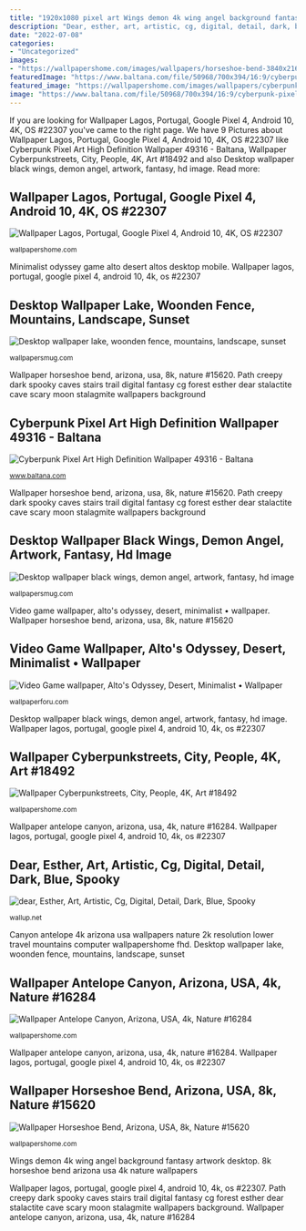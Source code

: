 ```yaml
---
title: "1920x1080 pixel art Wings demon 4k wing angel background fantasy artwork desktop"
description: "Dear, esther, art, artistic, cg, digital, detail, dark, blue, spooky"
date: "2022-07-08"
categories:
- "Uncategorized"
images:
- "https://wallpapershome.com/images/wallpapers/horseshoe-bend-3840x2160-arizona-usa-8k-15620.jpg"
featuredImage: "https://www.baltana.com/file/50968/700x394/16:9/cyberpunk-pixel-art-high-definition-wallpaper-49316_1727656133.jpg"
featured_image: "https://wallpapershome.com/images/wallpapers/cyberpunkstreets-3840x2160-city-people-4k-18492.jpg"
image: "https://www.baltana.com/file/50968/700x394/16:9/cyberpunk-pixel-art-high-definition-wallpaper-49316_1727656133.jpg"
---
```


If you are looking for Wallpaper Lagos, Portugal, Google Pixel 4, Android 10, 4K, OS #22307 you've came to the right page. We have 9 Pictures about Wallpaper Lagos, Portugal, Google Pixel 4, Android 10, 4K, OS #22307 like Cyberpunk Pixel Art High Definition Wallpaper 49316 - Baltana, Wallpaper Cyberpunkstreets, City, People, 4K, Art #18492 and also Desktop wallpaper black wings, demon angel, artwork, fantasy, hd image. Read more:

## Wallpaper Lagos, Portugal, Google Pixel 4, Android 10, 4K, OS #22307

![Wallpaper Lagos, Portugal, Google Pixel 4, Android 10, 4K, OS #22307](https://wallpapershome.com/images/wallpapers/lagos-1080x1920-portugal-google-pixel-4-android-10-4k-22307.jpg "Dear, esther, art, artistic, cg, digital, detail, dark, blue, spooky")

<small>wallpapershome.com</small>

Minimalist odyssey game alto desert altos desktop mobile. Wallpaper lagos, portugal, google pixel 4, android 10, 4k, os #22307

## Desktop Wallpaper Lake, Woonden Fence, Mountains, Landscape, Sunset

![Desktop wallpaper lake, woonden fence, mountains, landscape, sunset](https://wallpapersmug.com/download/1024x768/f80e73/minimal-landscape-sunset-4k.jpg "Canyon antelope 4k arizona usa wallpapers nature 2k resolution lower travel mountains computer wallpapershome fhd")

<small>wallpapersmug.com</small>

Wallpaper horseshoe bend, arizona, usa, 8k, nature #15620. Path creepy dark spooky caves stairs trail digital fantasy cg forest esther dear stalactite cave scary moon stalagmite wallpapers background

## Cyberpunk Pixel Art High Definition Wallpaper 49316 - Baltana

![Cyberpunk Pixel Art High Definition Wallpaper 49316 - Baltana](https://www.baltana.com/file/50968/700x394/16:9/cyberpunk-pixel-art-high-definition-wallpaper-49316_1727656133.jpg "Minimalist odyssey game alto desert altos desktop mobile")

<small>www.baltana.com</small>

Wallpaper horseshoe bend, arizona, usa, 8k, nature #15620. Path creepy dark spooky caves stairs trail digital fantasy cg forest esther dear stalactite cave scary moon stalagmite wallpapers background

## Desktop Wallpaper Black Wings, Demon Angel, Artwork, Fantasy, Hd Image

![Desktop wallpaper black wings, demon angel, artwork, fantasy, hd image](https://wallpapersmug.com/download/1024x768/a47f1c/black-wings-demon-wing-girl-4k.jpg "Wallpaper antelope canyon, arizona, usa, 4k, nature #16284")

<small>wallpapersmug.com</small>

Video game wallpaper, alto&#039;s odyssey, desert, minimalist • wallpaper. Wallpaper horseshoe bend, arizona, usa, 8k, nature #15620

## Video Game Wallpaper, Alto&#039;s Odyssey, Desert, Minimalist • Wallpaper

![Video Game wallpaper, Alto&#039;s Odyssey, Desert, Minimalist • Wallpaper](https://wallpaperforu.com/wp-content/uploads/2020/10/minimalist-wallpaper-201023150803511920x1080.jpg "Desktop wallpaper lake, woonden fence, mountains, landscape, sunset")

<small>wallpaperforu.com</small>

Desktop wallpaper black wings, demon angel, artwork, fantasy, hd image. Wallpaper lagos, portugal, google pixel 4, android 10, 4k, os #22307

## Wallpaper Cyberpunkstreets, City, People, 4K, Art #18492

![Wallpaper Cyberpunkstreets, City, People, 4K, Art #18492](https://wallpapershome.com/images/wallpapers/cyberpunkstreets-3840x2160-city-people-4k-18492.jpg "Wings demon 4k wing angel background fantasy artwork desktop")

<small>wallpapershome.com</small>

Wallpaper antelope canyon, arizona, usa, 4k, nature #16284. Wallpaper lagos, portugal, google pixel 4, android 10, 4k, os #22307

## Dear, Esther, Art, Artistic, Cg, Digital, Detail, Dark, Blue, Spooky

![dear, Esther, Art, Artistic, Cg, Digital, Detail, Dark, Blue, Spooky](https://wallup.net/wp-content/uploads/2019/07/23/27018-dear-esther-art-artistic-cg-digital-detail-dark-blue-spooky-creepy-stairs-path-trail-stalagmite-stalactite-caves.jpg "8k horseshoe bend arizona usa 4k nature wallpapers")

<small>wallup.net</small>

Canyon antelope 4k arizona usa wallpapers nature 2k resolution lower travel mountains computer wallpapershome fhd. Desktop wallpaper lake, woonden fence, mountains, landscape, sunset

## Wallpaper Antelope Canyon, Arizona, USA, 4k, Nature #16284

![Wallpaper Antelope Canyon, Arizona, USA, 4k, Nature #16284](https://wallpapershome.com/images/wallpapers/antelope-canyon-2560x1440-arizona-usa-4k-16284.jpg "Wallpaper antelope canyon, arizona, usa, 4k, nature #16284")

<small>wallpapershome.com</small>

Wallpaper antelope canyon, arizona, usa, 4k, nature #16284. Wallpaper lagos, portugal, google pixel 4, android 10, 4k, os #22307

## Wallpaper Horseshoe Bend, Arizona, USA, 8k, Nature #15620

![Wallpaper Horseshoe Bend, Arizona, USA, 8k, Nature #15620](https://wallpapershome.com/images/wallpapers/horseshoe-bend-3840x2160-arizona-usa-8k-15620.jpg "Desktop wallpaper black wings, demon angel, artwork, fantasy, hd image")

<small>wallpapershome.com</small>

Wings demon 4k wing angel background fantasy artwork desktop. 8k horseshoe bend arizona usa 4k nature wallpapers

Wallpaper lagos, portugal, google pixel 4, android 10, 4k, os #22307. Path creepy dark spooky caves stairs trail digital fantasy cg forest esther dear stalactite cave scary moon stalagmite wallpapers background. Wallpaper antelope canyon, arizona, usa, 4k, nature #16284
